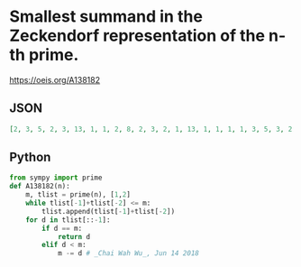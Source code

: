 # Smallest summand in the Zeckendorf representation of the n\-th prime\.
https://oeis.org/A138182
## JSON
```JSON
[2, 3, 5, 2, 3, 13, 1, 1, 2, 8, 2, 3, 2, 1, 13, 1, 1, 1, 1, 3, 5, 3, 2, 89, 8, 1, 1, 5, 2, 3, 1, 8, 1, 3, 5, 2, 13, 1, 2, 8, 1, 3, 13, 2, 1, 55, 1, 3, 2, 1, 233, 1, 8, 5, 3, 1, 2, 1, 2, 1, 3, 5, 1, 2, 1, 8, 1, 2, 1, 1, 2, 3, 3, 1, 2, 1, 1, 2, 3, 3, 8, 2, 2, 1, 2, 3, 1, 1, 8, 2, 1, 13, 21, 1, 1, 3, 1, 144, 2, 2]
```
## Python
```Python
from sympy import prime
def A138182(n):
    m, tlist = prime(n), [1,2]
    while tlist[-1]+tlist[-2] <= m:
        tlist.append(tlist[-1]+tlist[-2])
    for d in tlist[::-1]:
        if d == m:
            return d
        elif d < m:
            m -= d # _Chai Wah Wu_, Jun 14 2018
```
